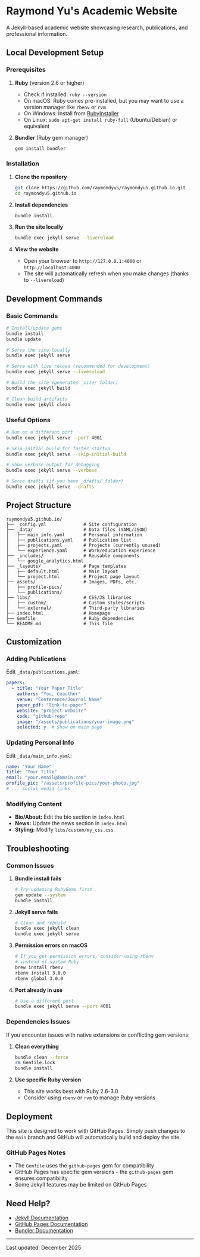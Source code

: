 # Raymond Yu's Academic Website

A Jekyll-based academic website showcasing research, publications, and professional information.

## Local Development Setup

### Prerequisites

1. **Ruby** (version 2.6 or higher)
   - Check if installed: `ruby --version`
   - On macOS: Ruby comes pre-installed, but you may want to use a version manager like `rbenv` or `rvm`
   - On Windows: Install from [RubyInstaller](https://rubyinstaller.org/)
   - On Linux: `sudo apt-get install ruby-full` (Ubuntu/Debian) or equivalent

2. **Bundler** (Ruby gem manager)
   ```bash
   gem install bundler
   ```

### Installation

1. **Clone the repository**
   ```bash
   git clone https://github.com/raymondyu5/raymondyu5.github.io.git
   cd raymondyu5.github.io
   ```

2. **Install dependencies**
   ```bash
   bundle install
   ```

3. **Run the site locally**
   ```bash
   bundle exec jekyll serve --livereload
   ```

4. **View the website**
   - Open your browser to `http://127.0.0.1:4000` or `http://localhost:4000`
   - The site will automatically refresh when you make changes (thanks to `--livereload`)

## Development Commands

### Basic Commands
```bash
# Install/update gems
bundle install
bundle update

# Serve the site locally
bundle exec jekyll serve

# Serve with live reload (recommended for development)
bundle exec jekyll serve --livereload

# Build the site (generates _site/ folder)
bundle exec jekyll build

# Clean build artifacts
bundle exec jekyll clean
```

### Useful Options
```bash
# Run on a different port
bundle exec jekyll serve --port 4001

# Skip initial build for faster startup
bundle exec jekyll serve --skip-initial-build

# Show verbose output for debugging
bundle exec jekyll serve --verbose

# Serve drafts (if you have _drafts/ folder)
bundle exec jekyll serve --drafts
```

## Project Structure

```
raymondyu5.github.io/
├── _config.yml              # Site configuration
├── _data/                   # Data files (YAML/JSON)
│   ├── main_info.yaml       # Personal information
│   ├── publications.yaml    # Publication list
│   ├── projects.yaml        # Projects (currently unused)
│   └── experience.yaml      # Work/education experience
├── _includes/               # Reusable components
│   └── google_analytics.html
├── _layouts/                # Page templates
│   ├── default.html         # Main layout
│   └── project.html         # Project page layout
├── assets/                  # Images, PDFs, etc.
│   ├── profile-pics/
│   └── publications/
├── libs/                    # CSS/JS libraries
│   ├── custom/              # Custom styles/scripts
│   └── external/            # Third-party libraries
├── index.html               # Homepage
├── Gemfile                  # Ruby dependencies
└── README.md                # This file
```

## Customization

### Adding Publications
Edit `_data/publications.yaml`:
```yaml
papers:
  - title: "Your Paper Title"
    authors: "You, Coauthor"
    venue: "Conference/Journal Name"
    paper_pdf: "link-to-paper"
    website: "project-website"
    code: "github-repo"
    image: "/assets/publications/your-image.png"
    selected: y  # Show on main page
```

### Updating Personal Info
Edit `_data/main_info.yaml`:
```yaml
name: "Your Name"
title: "Your Title"
email: "your.email@domain.com"
profile_pic: "/assets/profile-pics/your-photo.jpg"
# ... social media links
```

### Modifying Content
- **Bio/About:** Edit the bio section in `index.html`
- **News:** Update the news section in `index.html`
- **Styling:** Modify `libs/custom/my_css.css`

## Troubleshooting

### Common Issues

1. **Bundle install fails**
   ```bash
   # Try updating RubyGems first
   gem update --system
   bundle install
   ```

2. **Jekyll serve fails**
   ```bash
   # Clean and rebuild
   bundle exec jekyll clean
   bundle exec jekyll serve
   ```

3. **Permission errors on macOS**
   ```bash
   # If you get permission errors, consider using rbenv
   # instead of system Ruby
   brew install rbenv
   rbenv install 3.0.0
   rbenv global 3.0.0
   ```

4. **Port already in use**
   ```bash
   # Use a different port
   bundle exec jekyll serve --port 4001
   ```

### Dependencies Issues

If you encounter issues with native extensions or conflicting gem versions:

1. **Clean everything**
   ```bash
   bundle clean --force
   rm Gemfile.lock
   bundle install
   ```

2. **Use specific Ruby version**
   - This site works best with Ruby 2.6-3.0
   - Consider using `rbenv` or `rvm` to manage Ruby versions

## Deployment

This site is designed to work with GitHub Pages. Simply push changes to the `main` branch and GitHub will automatically build and deploy the site.

### GitHub Pages Notes
- The `Gemfile` uses the `github-pages` gem for compatibility
- GitHub Pages has specific gem versions - the `github-pages` gem ensures compatibility
- Some Jekyll features may be limited on GitHub Pages

## Need Help?

- [Jekyll Documentation](https://jekyllrb.com/docs/)
- [GitHub Pages Documentation](https://docs.github.com/en/pages)
- [Bundler Documentation](https://bundler.io/docs.html)

---

Last updated: December 2025
